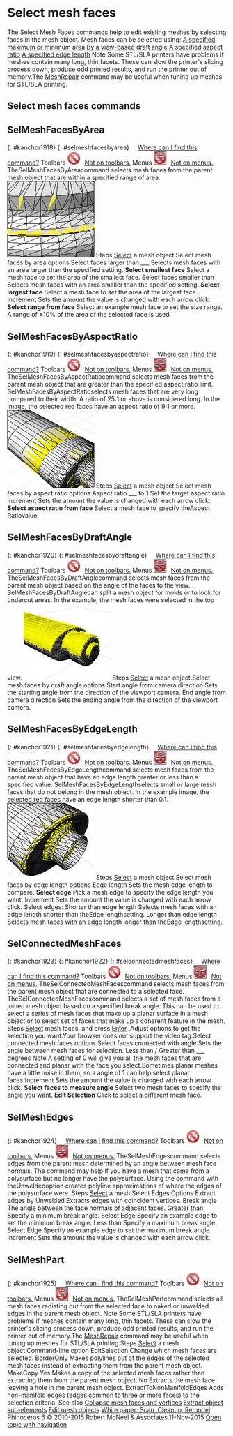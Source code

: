 ---
---


# Select mesh faces
The Select Mesh Faces commands help to edit existing meshes by selecting faces in the mesh object.
Mesh faces can be selected using:
 [A specified maximum or minimum area](#selmeshfacesbyarea)  [By a view-based draft angle](#selmeshfacesbydraftangle)  [A specified aspect ratio](#selmeshfacesbyaspectratio)  [A specified edge length](#selmeshfacesbyedgelength) Note
Some STL/SLA printers have problems if meshes contain many long, thin facets. These can slow the printer's slicing process down, produce odd printed results, and run the printer out of memory.The [MeshRepair](meshrepair.html) command may be useful when tuning up meshes for STL/SLA printing.
## Select mesh faces commands

## SelMeshFacesByArea
{: #kanchor1918}
{: #selmeshfacesbyarea}
 [![images/transparent.gif](images/transparent.gif)Where can I find this command?](javascript:void(0);) Toolbars
![images/-no-toolbar-button.png](images/-no-toolbar-button.png) [Not on toolbars.](toolbarwhattodo.html) 
Menus
![images/-no-menu-item.png](images/-no-menu-item.png) [Not on menus.](menuwhattodo.html) 
TheSelMeshFacesByAreacommand selects mesh faces from the parent mesh object that are within a specified range of area.
![images/selmeshfacesbyarea.png](images/selmeshfacesbyarea.png)
Steps
 [Select](select-objects.html) a mesh object.Select mesh faces by area options
Select faces larger than ___
Selects mesh faces with an area larger than the specified setting.
 **Select smallest face** 
Select a mesh face to set the area of the smallest face.
Select faces smaller than
Selects mesh faces with an area smaller than the specified setting.
 **Select largest face** 
Select a mesh face to set the area of the largest face.
Increment
Sets the amount the value is changed with each arrow click.
 **Select range from face** 
Select an example mesh face to set the size range. A range of ±10% of the area of the selected face is used.

## SelMeshFacesByAspectRatio
{: #kanchor1919}
{: #selmeshfacesbyaspectratio}
 [![images/transparent.gif](images/transparent.gif)Where can I find this command?](javascript:void(0);) Toolbars
![images/-no-toolbar-button.png](images/-no-toolbar-button.png) [Not on toolbars.](toolbarwhattodo.html) 
Menus
![images/-no-menu-item.png](images/-no-menu-item.png) [Not on menus.](menuwhattodo.html) 
TheSelMeshFacesByAspectRatiocommand selects mesh faces from the parent mesh object that are greater than the specified aspect ratio limit.
SelMeshFacesByAspectRatioselects mesh faces that are very long compared to their width. A ratio of 25:1 or above is considered long.
In the image, the selected red faces have an aspect ratio of 9:1 or more.
![images/selmeshfacesbyaspectratio.png](images/selmeshfacesbyaspectratio.png)
Steps
 [Select](select-objects.html) a mesh object.Select mesh faces by aspect ratio options
Aspect ratio ___ to 1
Set the target aspect ratio.
Increment
Sets the amount the value is changed with each arrow click.
 **Select aspect ratio from face** 
Select a mesh face to specify theAspect Ratiovalue.

## SelMeshFacesByDraftAngle
{: #kanchor1920}
{: #selmeshfacesbydraftangle}
 [![images/transparent.gif](images/transparent.gif)Where can I find this command?](javascript:void(0);) Toolbars
![images/-no-toolbar-button.png](images/-no-toolbar-button.png) [Not on toolbars.](toolbarwhattodo.html) 
Menus
![images/-no-menu-item.png](images/-no-menu-item.png) [Not on menus.](menuwhattodo.html) 
TheSelMeshFacesByDraftAnglecommand selects mesh faces from the parent mesh object based on the angle of the faces to the view.
SelMeshFacesByDraftAnglecan split a mesh object for molds or to look for undercut areas. In the example, the mesh faces were selected in the top view.
![images/stlrepair-072.png](images/stlrepair-072.png)
Steps
 [Select](select-objects.html) a mesh object.Select mesh faces by draft angle options
Start angle from camera direction
Sets the starting angle from the direction of the viewport camera.
End angle from camera direction
Sets the ending angle from the direction of the viewport camera.

## SelMeshFacesByEdgeLength
{: #kanchor1921}
{: #selmeshfacesbyedgelength}
 [![images/transparent.gif](images/transparent.gif)Where can I find this command?](javascript:void(0);) Toolbars
![images/-no-toolbar-button.png](images/-no-toolbar-button.png) [Not on toolbars.](toolbarwhattodo.html) 
Menus
![images/-no-menu-item.png](images/-no-menu-item.png) [Not on menus.](menuwhattodo.html) 
TheSelMeshFacesByEdgeLengthcommand selects mesh faces from the parent mesh object that have an edge length greater or less than a specified value.
SelMeshFacesByEdgeLengthselects small or large mesh faces that do not belong in the mesh object.
In the example image, the selected red faces have an edge length shorter than 0.1.
![images/selmeshfacesbyedgelength.png](images/selmeshfacesbyedgelength.png)
Steps
 [Select](select-objects.html) a mesh object.Select mesh faces by edge length options
Edge length
Sets the mesh edge length to compare.
 **Select edge** 
Pick a mesh edge to specify the edge length you want.
Increment
Sets the amount the value is changed with each arrow click.
Select edges:
Shorter than edge length
Selects mesh faces with an edge length shorter than theEdge lengthsetting.
Longer than edge length
Selects mesh faces with an edge length longer than theEdge lengthsetting.

## SelConnectedMeshFaces
{: #kanchor1923}
{: #kanchor1922}
{: #selconnectedmeshfaces}
 [![images/transparent.gif](images/transparent.gif)Where can I find this command?](javascript:void(0);) Toolbars
![images/-no-toolbar-button.png](images/-no-toolbar-button.png) [Not on toolbars.](toolbarwhattodo.html) 
Menus
![images/-no-menu-item.png](images/-no-menu-item.png) [Not on menus.](menuwhattodo.html) 
TheSelConnectedMeshFacescommand selects mesh faces from the parent mesh object that are connected to a selected face.
TheSelConnectedMeshFacescommand selects a set of mesh faces from a joined mesh object based on a specified break angle. This can be used to select a series of mesh faces that make up a planar surface in a mesh object or to select set of faces that make up a coherent feature in the mesh.
Steps
 [Select](select-objects.html) mesh faces, and press [Enter](enter-key.html) .Adjust options to get the selection you want.Your browser does not support the video tag.Select connected mesh faces options
Select faces connected with angle
Sets the angle between mesh faces for selection.
Less than / Greater than ___ degrees
Note
A setting of 0 will give you all the mesh faces that are connected and planar with the face you select.Sometimes planar meshes have a little noise in them, so a angle of 1 can help select planar faces.Increment
Sets the amount the value is changed with each arrow click.
 **Select faces to measure angle** 
Select two mesh faces to specify the angle you want.
 **Edit Selection** 
Click to select a different mesh face.

## SelMeshEdges
{: #kanchor1924}
 [![images/transparent.gif](images/transparent.gif)Where can I find this command?](javascript:void(0);) Toolbars
![images/-no-toolbar-button.png](images/-no-toolbar-button.png) [Not on toolbars.](toolbarwhattodo.html) 
Menus
![images/-no-menu-item.png](images/-no-menu-item.png) [Not on menus.](menuwhattodo.html) 
TheSelMeshEdgescommand selects edges from the parent mesh determined by an angle between mesh face normals.
The command may help if you have a mesh that came from a polysurface but no longer have the polysurface. Using the command with theUnweldedoption creates polyline approximations of where the edges of the polysurface were.
Steps
 [Select](select-objects.html) a mesh.Select Edges Options
Extract edges by
Unwelded
Extracts edges with coincident vertices.
Break angle
The angle between the face normals of adjacent faces.
Greater than
Specify a minimum break angle.
Select Edge
Specify an example edge to set the minimum break angle.
Less than
Specify a maximum break angle
Select Edge
Specify an example edge to set the maximum break angle.
Increment
Sets the amount the value is changed with each arrow click.

## SelMeshPart
{: #kanchor1925}
 [![images/transparent.gif](images/transparent.gif)Where can I find this command?](javascript:void(0);) Toolbars
![images/-no-toolbar-button.png](images/-no-toolbar-button.png) [Not on toolbars.](toolbarwhattodo.html) 
Menus
![images/-no-menu-item.png](images/-no-menu-item.png) [Not on menus.](menuwhattodo.html) 
TheSelMeshPartcommand selects all mesh faces radiating out from the selected face to naked or unwelded edges in the parent mesh object.
Note
Some STL/SLA printers have problems if meshes contain many long, thin facets. These can slow the printer's slicing process down, produce odd printed results, and run the printer out of memory.The [MeshRepair](meshrepair.html) command may be useful when tuning up meshes for STL/SLA printing.Steps
 [Select](select-objects.html) a mesh object.Command-line option
EditSelection
Change which mesh faces are selected.
BorderOnly
Makes polylines out of the edges of the selected mesh faces instead of extracting them from the parent mesh object.
MakeCopy
Yes
Makes a copy of the selected mesh faces rather than extracting them from the parent mesh object.
No
Extracts the mesh face leaving a hole in the parent mesh object.
ExtractToNonManifoldEdges
Adds non-manifold edges (edges common to three or more faces) to the selection criteria.
See also
 [Collapse mesh faces and vertices](sak-collapsemesh.html) 
 [Extract object sub-elements](sak-extract.html) 
 [Edit mesh objects](sak-meshtools.html) 
 [White paper: Scan, Cleanup, Remodel](http://download.rhino3d.com/download.asp?id=ScanCleanupRemodel) 
&#160;
&#160;
Rhinoceros 6 © 2010-2015 Robert McNeel &amp; Associates.11-Nov-2015
 [Open topic with navigation](select-mesh-faces-commands.html) 

